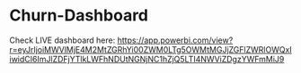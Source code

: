 # Churn-Dashboard

Check LIVE dashboard here:
https://app.powerbi.com/view?r=eyJrIjoiMWVlMjE4M2MtZGRhYi00ZWM0LTg5OWMtMGJjZGFlZWRlOWQxIiwidCI6ImJlZDFjYTlkLWFhNDUtNGNjNC1hZjQ5LTI4NWViZDgzYWFmMiJ9
